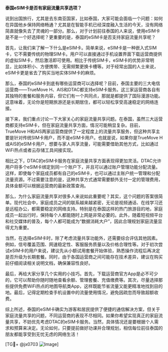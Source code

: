 **泰国eSIM卡是否有家庭流量共享选项？**

说到出国旅行，尤其是去东南亚国家，比如泰国，大家可能会面临一个问题：如何在异国他乡保持网络畅通？尤其是在智能手机已经深度融入生活的今天，没有网络简直就像失去了灵魂的一部分。那么，对于计划前往泰国的人来说，使用eSIM卡是不是一个好选择呢？更重要的是，泰国的eSIM卡是否支持家庭流量共享呢？

首先，让我们来了解一下什么是eSIM卡。简单来说，eSIM卡是一种嵌入式SIM卡，它不需要传统的物理SIM卡。用户可以直接通过手机设置界面下载运营商提供的虚拟SIM卡，然后激活即可使用。相比于传统SIM卡，eSIM卡的优势非常明显，比如体积小、方便携带、无需频繁更换卡槽等。对于经常出国的人士来说，eSIM卡更是省去了购买当地实体SIM卡的麻烦。

那么，泰国的eSIM卡到底有哪些运营商可以选择呢？目前，泰国主要的三大电信运营商——TrueMove H、AIS和DTAC都支持eSIM卡服务。这三家运营商各自有其独特的套餐和服务内容，但它们有一个共同点，那就是都提供了国际漫游功能。这意味着，无论你是短期旅游还是长期居住，都可以轻松享受高速稳定的网络连接。

接下来，我们重点讨论一下大家关心的家庭流量共享问题。在泰国，虽然三大运营商都支持eSIM卡，但在家庭流量共享方面，情况可能稍显复杂。目前，TrueMove H和AIS两家运营商提供了一定程度上的流量共享服务，但这种共享主要是针对传统SIM卡用户，而不是eSIM卡用户。也就是说，如果你是TrueMove H或AIS的eSIM卡用户，想要与家人共享流量，可能需要借助其他方式，比如通过WiFi热点或者云存储工具间接实现。

相比之下，DTAC的eSIM卡服务在家庭流量共享方面表现得更加灵活。DTAC允许用户将多个eSIM卡绑定到同一个账户下，并且可以通过账户管理功能分配流量。这样，即使每个家庭成员都有自己的eSIM卡，也可以通过主账户统一管理和分配流量资源。不过需要注意的是，这种共享方式通常需要额外支付一定的管理费用，具体金额可以根据运营商的最新政策查询。

那么，为什么家庭流量共享对很多人来说如此重要呢？其实，这个问题的答案很简单。现代社会中，家庭成员之间的联系越来越紧密，无论是视频通话、在线学习还是远程办公，都需要稳定的网络支持。特别是在泰国这样的热门旅游目的地，家庭成员一起出行时，保持每个人都能随时上网是非常必要的。此外，随着短视频平台和社交媒体的普及，每个人都可能成为“数据消耗大户”，因此合理规划家庭流量显得尤为重要。

当然，在选择eSIM卡时，除了考虑流量共享功能外，还需要综合评估其他因素。例如，信号覆盖范围、网速稳定性、客服服务质量以及价格合理性等。对于初次尝试eSIM卡的用户来说，建议先从小额试用套餐开始体验，熟悉操作流程后再决定是否升级为长期套餐。同时，由于各国运营商之间可能存在技术差异，建议在购买前仔细阅读相关说明文档，确保兼容性良好。

最后，再给大家分享几个实用的小技巧。首先，下载运营商官方App是必不可少的，它可以帮助你随时随地查看余额、管理套餐、充值缴费等。其次，尽量选择那些提供免费WiFi热点的地图导航类App，这样既能节省流量又能更精准地找到目的地。最后，记得定期检查手机设置中的流量使用情况，避免因疏忽而导致超额收费。

综上所述，泰国的eSIM卡确实为游客和居民提供了便捷的通信解决方案，但关于家庭流量共享的问题，不同运营商的表现不尽相同。如果你希望实现真正的家庭流量共享，不妨优先考虑DTAC的eSIM卡服务。当然，具体情况还是要根据个人需求和预算来决定。无论如何，只要提前做好功课并合理规划，相信每位前往泰国的朋友都能享受到无忧无虑的网络生活！

[TG💪+ @jx0703 ![Image](https://github.com/user-attachments/assets/dbca1d08-cadb-493c-b0ec-ad6f7a83f270)]